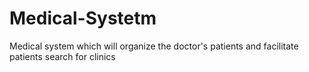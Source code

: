# Medical-Systetm
Medical system which will organize the doctor's patients and facilitate patients search for clinics

